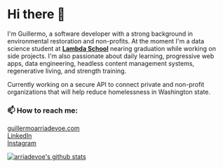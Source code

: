 # Hi there 👋

I'm Guillermo, a software developer with a strong background in environmental restoration and non-profits. At the moment I'm a data science student at **[Lambda School](https://lambdaschool.com/)** nearing graduation while working on side projects. I'm also passionate about daily learning, progressive web apps, data engineering, headless content management systems, regenerative living, and strength training. 

Currently working on a secure API to connect private and non-profit organizations that will help reduce homelessness in Washington state.

### 📫 How to reach me:

[guillermoarriadevoe.com](https://guillermoarriadevoe.com/)</br>
[LinkedIn](https://www.linkedin.com/in/guillermo-arria-devoe/)</br>
[Instagram](https://www.instagram.com/guillearria/)

[![arriadevoe's github stats](https://github-readme-stats.vercel.app/api?username=arriadevoe)](https://github.com/arriadevoe/github-readme-stats)

<!--
**arriadevoe/ArriaDevoe** is a ✨ _special_ ✨ repository because its `README.md` (this file) appears on your GitHub profile.

Here are some ideas to get you started:

- 🔭 I’m currently working on ...
- 🌱 I’m currently learning ...
- 👯 I’m looking to collaborate on ...
- 🤔 I’m looking for help with ...
- 💬 Ask me about ...

- 😄 Pronouns: ...
- ⚡ Fun fact: ...
-->
